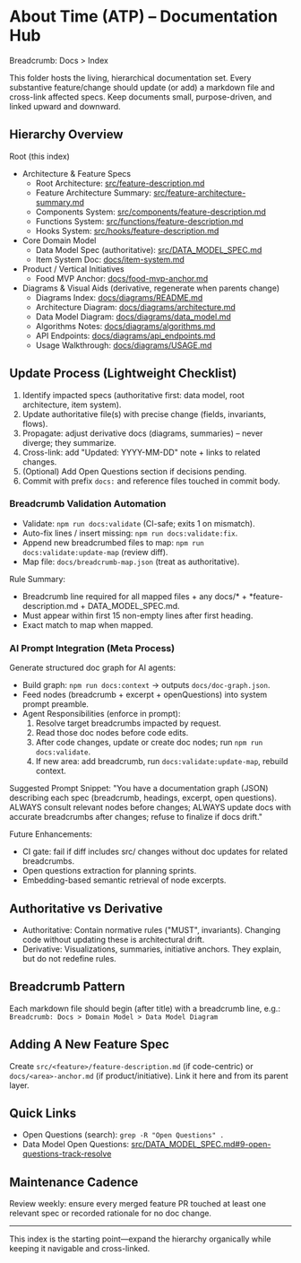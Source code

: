 # About Time (ATP) – Documentation Hub

Breadcrumb: Docs > Index

This folder hosts the living, hierarchical documentation set. Every substantive feature/change should update (or add) a markdown file and cross-link affected specs. Keep documents small, purpose-driven, and linked upward and downward.

## Hierarchy Overview

Root (this index)
- Architecture & Feature Specs
  - Root Architecture: [src/feature-description.md](../src/feature-description.md)
  - Feature Architecture Summary: [src/feature-architecture-summary.md](../src/feature-architecture-summary.md)
  - Components System: [src/components/feature-description.md](../src/components/feature-description.md)
  - Functions System: [src/functions/feature-description.md](../src/functions/feature-description.md)
  - Hooks System: [src/hooks/feature-description.md](../src/hooks/feature-description.md)
- Core Domain Model
  - Data Model Spec (authoritative): [src/DATA_MODEL_SPEC.md](../src/DATA_MODEL_SPEC.md)
  - Item System Doc: [docs/item-system.md](./item-system.md)
- Product / Vertical Initiatives
  - Food MVP Anchor: [docs/food-mvp-anchor.md](./food-mvp-anchor.md)
- Diagrams & Visual Aids (derivative, regenerate when parents change)
  - Diagrams Index: [docs/diagrams/README.md](./diagrams/README.md)
  - Architecture Diagram: [docs/diagrams/architecture.md](./diagrams/architecture.md)
  - Data Model Diagram: [docs/diagrams/data_model.md](./diagrams/data_model.md)
  - Algorithms Notes: [docs/diagrams/algorithms.md](./diagrams/algorithms.md)
  - API Endpoints: [docs/diagrams/api_endpoints.md](./diagrams/api_endpoints.md)
  - Usage Walkthrough: [docs/diagrams/USAGE.md](./diagrams/USAGE.md)

## Update Process (Lightweight Checklist)
1. Identify impacted specs (authoritative first: data model, root architecture, item system).
2. Update authoritative file(s) with precise change (fields, invariants, flows).
3. Propagate: adjust derivative docs (diagrams, summaries) – never diverge; they summarize.
4. Cross-link: add "Updated: YYYY-MM-DD" note + links to related changes.
5. (Optional) Add Open Questions section if decisions pending.
6. Commit with prefix `docs:` and reference files touched in commit body.

### Breadcrumb Validation Automation
- Validate: `npm run docs:validate` (CI-safe; exits 1 on mismatch).
- Auto-fix lines / insert missing: `npm run docs:validate:fix`.
- Append new breadcrumbed files to map: `npm run docs:validate:update-map` (review diff).
- Map file: `docs/breadcrumb-map.json` (treat as authoritative).

Rule Summary:
- Breadcrumb line required for all mapped files + any docs/* + *feature-description.md + DATA_MODEL_SPEC.md.
- Must appear within first 15 non-empty lines after first heading.
- Exact match to map when mapped.

### AI Prompt Integration (Meta Process)
Generate structured doc graph for AI agents:
- Build graph: `npm run docs:context` -> outputs `docs/doc-graph.json`.
- Feed nodes (breadcrumb + excerpt + openQuestions) into system prompt preamble.
- Agent Responsibilities (enforce in prompt):
  1. Resolve target breadcrumbs impacted by request.
  2. Read those doc nodes before code edits.
  3. After code changes, update or create doc nodes; run `npm run docs:validate`.
  4. If new area: add breadcrumb, run `docs:validate:update-map`, rebuild context.

Suggested Prompt Snippet:
"You have a documentation graph (JSON) describing each spec (breadcrumb, headings, excerpt, open questions). ALWAYS consult relevant nodes before changes; ALWAYS update docs with accurate breadcrumbs after changes; refuse to finalize if docs drift."

Future Enhancements:
- CI gate: fail if diff includes src/ changes without doc updates for related breadcrumbs.
- Open questions extraction for planning sprints.
- Embedding-based semantic retrieval of node excerpts.

## Authoritative vs Derivative
- Authoritative: Contain normative rules ("MUST", invariants). Changing code without updating these is architectural drift.
- Derivative: Visualizations, summaries, initiative anchors. They explain, but do not redefine rules.

## Breadcrumb Pattern
Each markdown file should begin (after title) with a breadcrumb line, e.g.:
`Breadcrumb: Docs > Domain Model > Data Model Diagram`

## Adding A New Feature Spec
Create `src/<feature>/feature-description.md` (if code-centric) or `docs/<area>-anchor.md` (if product/initiative). Link it here and from its parent layer.

## Quick Links
- Open Questions (search): `grep -R "Open Questions" .`
- Data Model Open Questions: [src/DATA_MODEL_SPEC.md#9-open-questions-track-resolve](../src/DATA_MODEL_SPEC.md#9-open-questions-track-resolve)

## Maintenance Cadence
Review weekly: ensure every merged feature PR touched at least one relevant spec or recorded rationale for no doc change.

---
This index is the starting point—expand the hierarchy organically while keeping it navigable and cross-linked.
